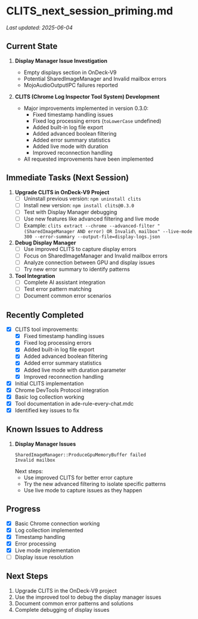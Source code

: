 # CLITS_next_session_priming.md

_Last updated: 2025-06-04_

## Current State

1. **Display Manager Issue Investigation**
   - Empty displays section in OnDeck-V9
   - Potential SharedImageManager and Invalid mailbox errors
   - MojoAudioOutputIPC failures reported

2. **CLITS (Chrome Log Inspector Tool System) Development**
   - Major improvements implemented in version 0.3.0:
     - Fixed timestamp handling issues
     - Fixed log processing errors (`toLowerCase` undefined)
     - Added built-in log file export
     - Added advanced boolean filtering
     - Added error summary statistics
     - Added live mode with duration
     - Improved reconnection handling
   - All requested improvements have been implemented

## Immediate Tasks (Next Session)

1. **Upgrade CLITS in OnDeck-V9 Project**
   - [ ] Uninstall previous version: `npm uninstall clits`
   - [ ] Install new version: `npm install clits@0.3.0`
   - [ ] Test with Display Manager debugging
   - [ ] Use new features like advanced filtering and live mode
   - [ ] Example: `clits extract --chrome --advanced-filter "(SharedImageManager AND error) OR Invalid\ mailbox" --live-mode 300 --error-summary --output-file=display-logs.json`

2. **Debug Display Manager**
   - [ ] Use improved CLITS to capture display errors
   - [ ] Focus on SharedImageManager and Invalid mailbox errors
   - [ ] Analyze connection between GPU and display issues
   - [ ] Try new error summary to identify patterns

3. **Tool Integration**
   - [ ] Complete AI assistant integration
   - [ ] Test error pattern matching
   - [ ] Document common error scenarios

## Recently Completed
- [x] CLITS tool improvements:
  - [x] Fixed timestamp handling issues
  - [x] Fixed log processing errors
  - [x] Added built-in log file export
  - [x] Added advanced boolean filtering
  - [x] Added error summary statistics
  - [x] Added live mode with duration parameter
  - [x] Improved reconnection handling
- [x] Initial CLITS implementation
- [x] Chrome DevTools Protocol integration
- [x] Basic log collection working
- [x] Tool documentation in ade-rule-every-chat.mdc
- [x] Identified key issues to fix

## Known Issues to Address

1. **Display Manager Issues**
   ```
   SharedImageManager::ProduceGpuMemoryBuffer failed
   Invalid mailbox
   ```
   Next steps:
   - Use improved CLITS for better error capture
   - Try the new advanced filtering to isolate specific patterns
   - Use live mode to capture issues as they happen

## Progress
- [x] Basic Chrome connection working
- [x] Log collection implemented
- [x] Timestamp handling
- [x] Error processing
- [x] Live mode implementation
- [ ] Display issue resolution

## Next Steps
1. Upgrade CLITS in the OnDeck-V9 project
2. Use the improved tool to debug the display manager issues
3. Document common error patterns and solutions
4. Complete debugging of display issues 